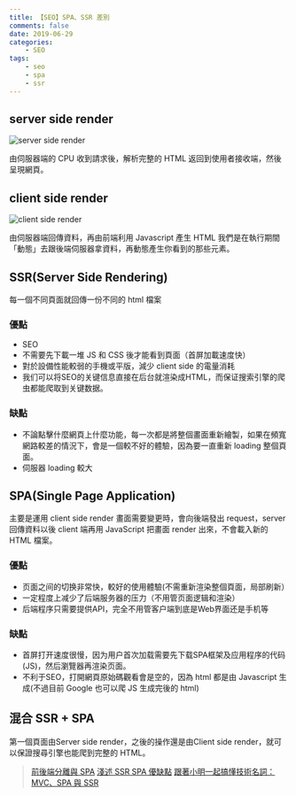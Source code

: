 ```yaml
---
title: 【SEO】SPA、SSR 差別
comments: false
date: 2019-06-29
categories:
    - SEO
tags:
    - seo
    - spa
    - ssr
---
```


## server side render

![server side render](0_lwjYL2hvqzBcujPs.png)

由伺服器端的 CPU 收到請求後，解析完整的 HTML 返回到使用者接收端，然後呈現網頁。

## client side render

![client side render](0_BUlGTWkEM2AU9oTp.png)

由伺服器端回傳資料，再由前端利用 Javascript 產生 HTML
我們是在執行期間「動態」去跟後端伺服器拿資料，再動態產生你看到的那些元素。

## SSR(Server Side Rendering)

每一個不同頁面就回傳一份不同的 html 檔案

### 優點

- SEO
- 不需要先下載一堆 JS 和 CSS 後才能看到頁面（首屏加載速度快）
- 對於設備性能較弱的手機或平版，減少 client side 的電量消耗
- 我们可以将SEO的关键信息直接在后台就渲染成HTML，而保证搜索引擎的爬虫都能爬取到关键数据。

### 缺點

- 不論點擊什麼網頁上什麼功能，每一次都是將整個畫面重新繪製，如果在頻寬網路較差的情況下，會是一個較不好的體驗，因為要一直重新 loading 整個頁面。
- 伺服器 loading 較大

## SPA(Single Page Application)

主要是運用 client side render
畫面需要變更時，會向後端發出 request，server 回傳資料以後 client 端再用 JavaScript 把畫面 render 出來，不會載入新的 HTML 檔案。

### 優點

- 页面之间的切换非常快，較好的使用體驗(不需重新渲染整個頁面，局部刷新）
- 一定程度上减少了后端服务器的压力（不用管页面逻辑和渲染）
- 后端程序只需要提供API，完全不用管客户端到底是Web界面还是手机等

### 缺點

- 首屏打开速度很慢，因为用户首次加载需要先下载SPA框架及应用程序的代码(JS)，然后瀏覽器再渲染页面。
- 不利于SEO，打開網頁原始碼觀看會是空的，因為 html 都是由 Javascript 生成(不過目前 Google 也可以爬 JS 生成完後的 html)

## 混合 SSR + SPA

第一個頁面由Server side render，之後的操作還是由Client side render，就可以保證搜尋引擎也能爬到完整的 HTML。

> [前後端分離與 SPA](https://blog.techbridge.cc/2017/09/16/frontend-backend-mvc/)
[淺述 SSR SPA 優缺點](https://blog.niclin.tw/2019/01/06/淺述-ssr-spa-優缺點/)
[跟著小明一起搞懂技術名詞：MVC、SPA 與 SSR](https://medium.com/@hulitw/introduction-mvc-spa-and-ssr-545c941669e9)
